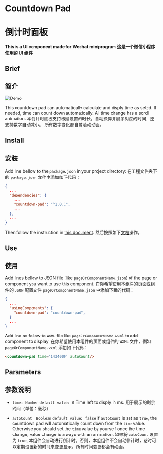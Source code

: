 # Countdown Pad
# 倒计时面板

**This is a UI component made for Wechat miniprogram**
**这是一个微信小程序使用的 UI 组件**

## Brief
## 简介

![Demo](https://github.com/Elenionl/discount-pad/blob/master/demo/demo.gif?raw=true)

This countdown pad can automatically calculate and disply time as seted. If needed, time can count down automatically. 
All time change has a scroll animation.
本倒计时面板支持根据设置的时长，自动换算并展示对应的时间，还支持数字自动减小。
所有数字变化都自带滚动动画。

## Install
## 安装

Add line bellow to the `package.json` in your project directory:
在工程文件夹下的 `package.json` 文件中添加如下代码：

``` JSON
{
  ...
  "dependencies": {
    ...
    "countdown-pad": "^1.0.1",
    ...
  },
  ...
}
```

Then follow the instruction in [this document](https://developers.weixin.qq.com/miniprogram/dev/devtools/npm.html).
然后按照如下[文档](https://developers.weixin.qq.com/miniprogram/dev/devtools/npm.html)操作。

## Use
## 使用

Add lines bellow to JSON file (like `pageOrComponentName.json`) of the page or component you want to use this component.
在你希望使用本组件的页面或组件的 `JSON` 配置文件 `pageOrComponentName.json` 中添加下面的代码：

``` JSON
{
  ...
  "usingComponents": {
    "countdown-pad": "countdown-pad",
  }
  ...
}
```

Add line as follow to `WXML` file like `pageOrComponentName.wxml` to add component to display:
在你希望使用本组件的页面或组件的 `WXML` 文件，例如 `pageOrComponentName.wxml` 添加如下代码：

```HTML
<countdown-pad time='1434000' autoCount/>
```

## Parameters
## 参数说明

* `time: Number`
`default value: 0`
Time left to disply in ms.
用于展示的剩余时间（单位：毫秒）


* `autoCount: Boolean`
`default value: false`
if `autoCount` is set as `true`, the countdown pad will automatically count down from the `time` value.
Otherwise you should set the `time` value by yourself once the time change, value change is always with an animation.
如果将 `autoCount` 设置为 `true`, 本组件会自动进行倒计时。否则，本组组件不会自动倒计时，这时可以定期设置新的时间来变更显示，所有时间变更都会有动画。